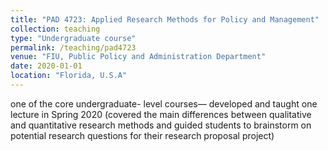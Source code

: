```yaml
---
title: "PAD 4723: Applied Research Methods for Policy and Management"
collection: teaching
type: "Undergraduate course"
permalink: /teaching/pad4723
venue: "FIU, Public Policy and Administration Department"
date: 2020-01-01
location: "Florida, U.S.A"
---
```


one of the core undergraduate-
level courses— developed and taught one lecture in Spring 2020 (covered the main differences between
qualitative and quantitative research methods and guided students to brainstorm on potential research
questions for their research proposal project)
